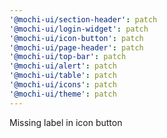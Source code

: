 ```yaml
---
'@mochi-ui/section-header': patch
'@mochi-ui/login-widget': patch
'@mochi-ui/icon-button': patch
'@mochi-ui/page-header': patch
'@mochi-ui/top-bar': patch
'@mochi-ui/alert': patch
'@mochi-ui/table': patch
'@mochi-ui/icons': patch
'@mochi-ui/theme': patch
---
```


Missing label in icon button
